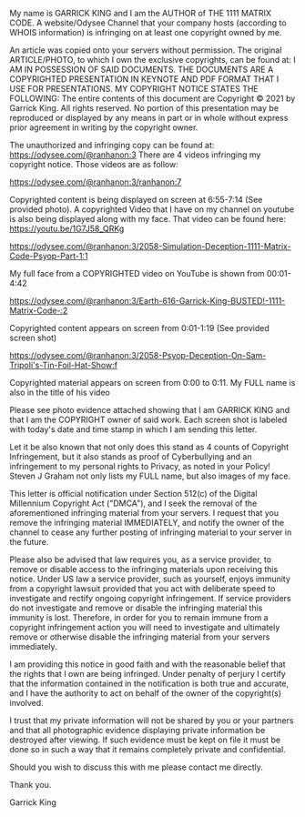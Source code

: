 My name is GARRICK KING and I am the AUTHOR of THE 1111 MATRIX CODE. A website/Odysee Channel that your company hosts (according to WHOIS information) is infringing on at least one copyright owned by me.

An article was copied onto your servers without permission. The original ARTICLE/PHOTO, to which I own the exclusive copyrights, can be found at: I AM IN POSSESSION OF SAID DOCUMENTS. THE DOCUMENTS ARE A COPYRIGHTED PRESENTATION IN KEYNOTE AND PDF FORMAT THAT I USE FOR PRESENTATIONS. MY COPYRIGHT NOTICE STATES THE FOLLOWING: The entire contents of this document are Copyright © 2021 by Garrick King. All rights reserved. No portion of this presentation may be reproduced or displayed by any means in part or in whole without express prior agreement in writing by the copyright owner.

The unauthorized and infringing copy can be found at: https://odysee.com/@ranhanon:3 There are 4 videos infringing my copyright notice. Those videos are as follow:

https://odysee.com/@ranhanon:3/ranhanon:7

Copyrighted content is being displayed on screen at 6:55-7:14 (See provided photo). A copyrighted Video that I have on my channel on youtube is also being displayed along with my face. That video can be found here: https://youtu.be/1G7J58_QRKg

https://odysee.com/@ranhanon:3/2058-Simulation-Deception-1111-Matrix-Code-Psyop-Part-1:1

My full face from a COPYRIGHTED video on YouTube is shown from 00:01-4:42

https://odysee.com/@ranhanon:3/Earth-616-Garrick-King-BUSTED!-1111-Matrix-Code-:2

Copyrighted content appears on screen from 0:01-1:19 (See provided screen shot)

https://odysee.com/@ranhanon:3/2058-Psyop-Deception-On-Sam-Tripoli's-Tin-Foil-Hat-Show:f

Copyrighted material appears on screen from 0:00 to 0:11. My FULL name is also in the title of his video

Please see photo evidence attached showing that I am GARRICK KING and that I am the COPYRIGHT owner of said work. Each screen shot is labeled with today's date and time stamp in which I am sending this letter.

Let it be also known that not only does this stand as 4 counts of Copyright Infringement, but it also stands as proof of Cyberbullying and an infringement to my personal rights to Privacy, as noted in your Policy! Steven J Graham not only lists my FULL name, but also images of my face.

This letter is official notification under Section 512(c) of the Digital Millennium Copyright Act ("DMCA"), and I seek the removal of the aforementioned infringing material from your servers. I request that you remove the infringing material IMMEDIATELY, and notify the owner of the channel to cease any further posting of infringing material to your server in the future.

Please also be advised that law requires you, as a service provider, to remove or disable access to the infringing materials upon receiving this notice. Under US law a service provider, such as yourself, enjoys immunity from a copyright lawsuit provided that you act with deliberate speed to investigate and rectify ongoing copyright infringement. If service providers do not investigate and remove or disable the infringing material this immunity is lost. Therefore, in order for you to remain immune from a copyright infringement action you will need to investigate and ultimately remove or otherwise disable the infringing material from your servers immediately.

I am providing this notice in good faith and with the reasonable belief that the rights that I own are being infringed. Under penalty of perjury I certify that the information contained in the notification is both true and accurate, and I have the authority to act on behalf of the owner of the copyright(s) involved.

I trust that my private information will not be shared by you or your partners and that all photographic evidence displaying private information be destroyed after viewing. If such evidence must be kept on file it must be done so in such a way that it remains completely private and confidential.

Should you wish to discuss this with me please contact me directly.

Thank you.

Garrick King

<redacted>
